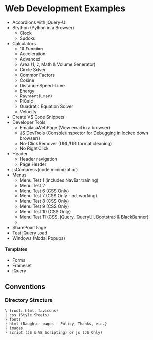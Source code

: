 # Web Development Examples

- Accordions with jQuery-UI
- Brython (Python in a Browser)
  - Clock
  - Sudoku
- Calculators
  - 16 Function
  - Acceleration
  - Advanced
  - Area (1, 2, Math & Volume Generator)
  - Circle Solver
  - Common Factors
  - Cosine
  - Distance-Speed-Time
  - Energy
  - Payment (Loan)
  - PiCalc
  - Quadratic Equation Solver
  - Velocity
- Create VS Code Snippets
- Developer Tools
  - EmailasaWebPage (View email in  a browser)
  - JS DevTools (Console/Inspector for Debugging in locked down browsers)
  - No-Click Remover (URL/URI format cleaning)
  - No Right Click
- Header
  - Header navigation
  - Page Header
- jsCompress (code minimization)
- Menus
  - Menu Test 1  (includes NavBar training)
  - Menu Test 2 
  - Menu Test 6  (CSS Only)
  - Menu Test 7  (CSS Only - not working)
  - Menu Test 8  (CSS Only) 
  - Menu Test 9  (CSS Only)
  - Menu Test 10 (CSS Only) 
  - Menu Test 11 (CSS, jQuery, jQueryUI, Bootstrap & BlackBanner)
  - 
- SharePoint Page
- Test jQuery Load
- Windows (Modal Popups)

#### Templates
- Forms
- Frameset
- jQuery

## Conventions

### Directory Structure
```
\ (root: html, favicons)
├ css (Style Sheets)
├ fonts 
├ html (Daughter pages – Policy, Thanks, etc.} 
├ images 
└ script (JS & VB Scripting) or js (JS Only)
```

